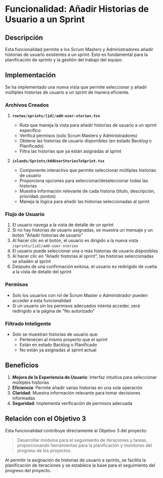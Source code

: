 # Funcionalidad: Añadir Historias de Usuario a un Sprint

## Descripción

Esta funcionalidad permite a los Scrum Masters y Administradores añadir historias de usuario existentes a un sprint. Esto es fundamental para la planificación de sprints y la gestión del trabajo del equipo.

## Implementación

Se ha implementado una nueva vista que permite seleccionar y añadir múltiples historias de usuario a un sprint de manera eficiente.

### Archivos Creados

1. **`routes/sprints/[id]/add-user-stories.tsx`**
   - Ruta que maneja la vista para añadir historias de usuario a un sprint específico
   - Verifica permisos (solo Scrum Masters y Administradores)
   - Obtiene las historias de usuario disponibles (en estado Backlog o Planificado)
   - Filtra las historias que ya están asignadas al sprint

2. **`islands/Sprints/AddUserStoriesToSprint.tsx`**
   - Componente interactivo que permite seleccionar múltiples historias de usuario
   - Proporciona opciones para seleccionar/deseleccionar todas las historias
   - Muestra información relevante de cada historia (título, descripción, prioridad, puntos)
   - Maneja la lógica para añadir las historias seleccionadas al sprint

### Flujo de Usuario

1. El usuario navega a la vista de detalle de un sprint
2. Si no hay historias de usuario asignadas, se muestra un mensaje y un botón "Añadir historias de usuario"
3. Al hacer clic en el botón, el usuario es dirigido a la nueva vista `/sprints/[id]/add-user-stories`
4. El usuario puede seleccionar una o más historias de usuario disponibles
5. Al hacer clic en "Añadir historias al sprint", las historias seleccionadas se añaden al sprint
6. Después de una confirmación exitosa, el usuario es redirigido de vuelta a la vista de detalle del sprint

### Permisos

- Solo los usuarios con rol de Scrum Master o Administrador pueden acceder a esta funcionalidad
- Si un usuario sin los permisos adecuados intenta acceder, será redirigido a la página de "No autorizado"

### Filtrado Inteligente

- Solo se muestran historias de usuario que:
  - Pertenecen al mismo proyecto que el sprint
  - Están en estado Backlog o Planificado
  - No están ya asignadas al sprint actual

## Beneficios

1. **Mejora de la Experiencia de Usuario**: Interfaz intuitiva para seleccionar múltiples historias
2. **Eficiencia**: Permite añadir varias historias en una sola operación
3. **Claridad**: Muestra información relevante para tomar decisiones informadas
4. **Seguridad**: Implementa verificación de permisos adecuada

## Relación con el Objetivo 3

Esta funcionalidad contribuye directamente al Objetivo 3 del proyecto:

> Desarrollar módulos para el seguimiento de iteraciones y tareas, proporcionando herramientas para la planificación y monitoreo del progreso de los proyectos.

Al permitir la asignación de historias de usuario a sprints, se facilita la planificación de iteraciones y se establece la base para el seguimiento del progreso del proyecto.
